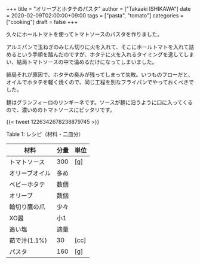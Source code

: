+++
title = "オリーブとホタテのパスタ"
author = ["Takaaki ISHIKAWA"]
date = 2020-02-09T02:00:00+09:00
tags = ["pasta", "tomato"]
categories = ["cooking"]
draft = false
+++

久々にホールトマトを使ってトマトソースのパスタを作りました。

アルミパンで玉ねぎのみじん切りに火を入れて、そこにホールトマトを入れて詰めるという手順を踏んだのですが、ホタテに火を入れるタイミングを逸してしまい、結局トマトソースの中で温めるだけになってしまいました。

結局それが原因で、ホタテの臭みが残ってしまって失敗。いつものフローだと、オイルでホタテを軽く焼くので、同じ工程を別なフライパンでやっておくべきでした。

麺はグランフィーロのリンギーネです。ソースが麺に沿うように口に入ってくるので、濃いめのトマトソースにピッタリです。

{{< tweet 1226342678238879745 >}}

<div class="table-caption">
  <span class="table-number">Table 1</span>:
  レシピ（材料・二皿分）
</div>

| 材料      | 分量 | 単位 |
|---------|----|----|
| トマトソース | 300 | [g]  |
| オリーブオイル | 多め |      |
| ベビーホタテ | 数個 |      |
| オリーブ  | 数個 |      |
| 輪切り鷹の爪 | 少々 |      |
| XO醤      | 小1 |      |
| 追い塩    | 適量 |      |
| 茹で汁(1.1%) | 30  | [cc] |
| パスタ    | 160 | [g]  |
